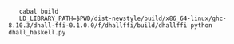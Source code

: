        cabal build
       LD_LIBRARY_PATH=$PWD/dist-newstyle/build/x86_64-linux/ghc-8.10.3/dhall-ffi-0.1.0.0/f/dhallffi/build/dhallffi python dhall_haskell.py
